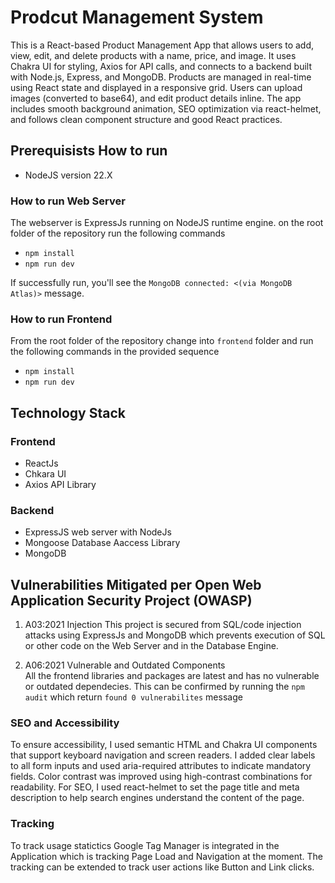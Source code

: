 # Prodcut Management System
This is a React-based Product Management App that allows users to add, view, edit, and delete products with a name, price, and image. It uses Chakra UI for styling, Axios for API calls, and connects to a backend built with Node.js, Express, and MongoDB. Products are managed in real-time using React state and displayed in a responsive grid. Users can upload images (converted to base64), and edit product details inline. The app includes smooth background animation, SEO optimization via react-helmet, and follows clean component structure and good React practices.

## Prerequisists How to run
- NodeJS version 22.X

###  How to run Web Server
The webserver is ExpressJs running on NodeJS runtime engine. on the root folder of the repository run the following commands
- `npm install`
- `npm run dev`
  
If successfully run, you'll see the `MongoDB connected: <(via MongoDB Atlas)>` message.

###  How to run Frontend
From the root folder of the repository change into `frontend` folder and run the following commands in the provided sequence
- `npm install`
- `npm run dev`
    
## Technology Stack

### Frontend
- ReactJs
- Chkara UI
- Axios API Library

### Backend
- ExpressJS web server with NodeJs
- Mongoose Database Aaccess Library
- MongoDB
  

## Vulnerabilities Mitigated per Open Web Application Security Project (OWASP)

1. A03:2021 Injection
   This project is secured from SQL/code injection attacks using ExpressJs and MongoDB which prevents execution of SQL or other code on the Web Server and in the Database Engine.

2. A06:2021 Vulnerable and Outdated Components    
   All the frontend libraries and packages are latest and has no vulnerable or outdated dependecies. This can be confirmed by running the `npm audit` which return `found 0 vulnerabilites` message

### SEO and Accessibility

To ensure accessibility, I used semantic HTML and Chakra UI components that support keyboard navigation and screen readers. I added clear labels to all form inputs and used aria-required attributes to indicate mandatory fields. Color contrast was improved using high-contrast combinations for readability. 
For SEO, I used react-helmet to set the page title and meta description to help search engines understand the content of the page.

### Tracking
To track usage statictics Google Tag Manager is integrated in the Application which is tracking Page Load and Navigation at the moment. The tracking can be extended to track user actions like Button and Link clicks.  